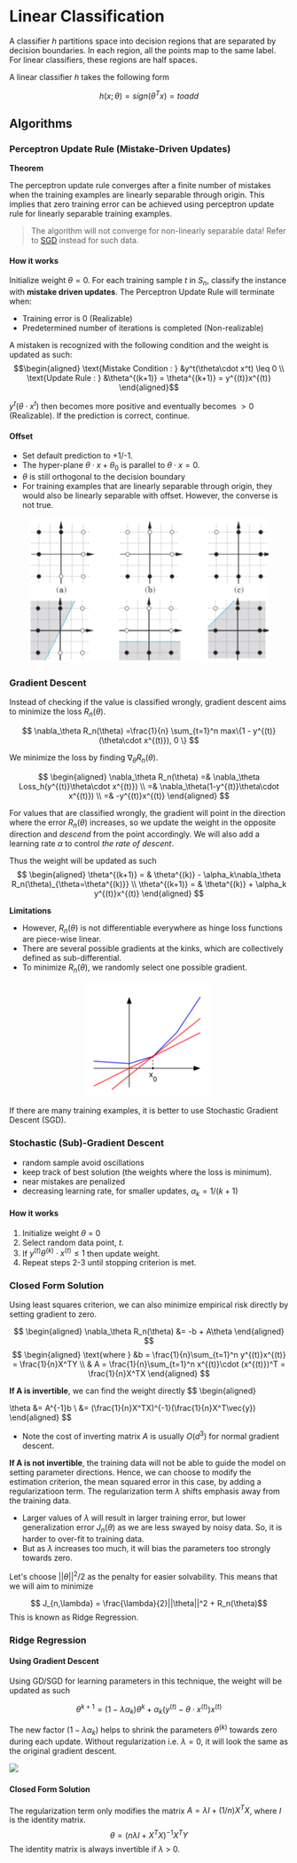 # Linear Classification 

A classifier *h* partitions space into decision regions that are separated by decision boundaries. In each region, all the points map to the same label. For linear classifiers, these regions are half spaces.

A linear classifier *h* takes the following form

$$ h(x;\theta) = sign(\theta^Tx) = to add  $$

## Algorithms

### Perceptron Update Rule (Mistake-Driven Updates)

**Theorem**

The perceptron update rule converges after a finite number of mistakes when the training examples are linearly separable through origin. This implies that zero training error can be achieved using perceptron update rule for linearly separable training examples.

> The algorithm will not converge for non-linearly separable data! Refer to [SGD](#stochastic-sub-gradient-descent) instead for such data.

#### How it works

Initialize weight $\theta = 0$. For each training sample $t$ in $S_n$, classify the instance with **mistake driven updates**. The Perceptron Update Rule will terminate when:
- Training error is 0 (Realizable)
- Predetermined number of iterations is completed (Non-realizable)

A mistaken is recognized with the following condition and the weight is updated as such:
$$\begin{aligned}
    \text{Mistake Condition : }  &y^t(\theta\cdot x^t) \leq 0 \\
    \text{Update Rule : } &\theta^{(k+1)} = \theta^{(k+1)} = y^{(t)}x^{(t)}
\end{aligned}$$

$y^t(\theta\cdot x^t)$ then becomes more positive and eventually becomes $> 0$ (Realizable). If the prediction is correct, continue.

#### Offset
- Set default prediction to +1/-1.
- The hyper-plane $\theta\cdot x + \theta_0$ is parallel to $\theta\cdot x = 0$.
- $\theta$ is still orthogonal to the decision boundary
- For training examples that are linearly separable through origin, they would also be linearly separable with offset. However, the converse is not true.
  
<p align="center">
<img src="pictures/not_linear_separable_through_origin.PNG"/>
</p>

### Gradient Descent

Instead of checking if the value is classified wrongly, gradient descent aims to minimize the loss $R_n(\theta)$. 

$$ \nabla_\theta R_n(\theta) =\frac{1}{n} \sum_{t=1}^n max\{1 - y^{(t)} (\theta\cdot x^{(t)}), 0 \}  $$

We minimize the loss by finding $\nabla_\theta R_n(\theta)$. 

$$ 
\begin{aligned}
\nabla_\theta R_n(\theta) =& \nabla_\theta Loss_h(y^{(t)}\theta\cdot x^{(t)}) \\
 =& \nabla_\theta(1-y^{(t)}\theta\cdot x^{(t)}) \\
=& -y^{(t)}x^{(t)}
\end{aligned} $$

For values that are classified wrongly, the gradient will point in the direction where the error $R_n(\theta)$ increases, so we update the weight in the opposite direction and *descend* from the point accordingly. We will also add a learning rate $\alpha$ to control *the rate of descent*.


Thus the weight will be updated as such
$$ 
\begin{aligned}
\theta^{(k+1)} = & \theta^{(k)} - \alpha_k\nabla_\theta R_n(\theta)_{\theta=\theta^{(k)}} \\
\theta^{(k+1)} = & \theta^{(k)} + \alpha_k y^{(t)}x^{(t)}
\end{aligned} 
$$

**Limitations**

- However, $R_n(\theta)$ is not differentiable everywhere as hinge loss functions are piece-wise linear.
- There are several possible gradients at the kinks, which are collectively defined as sub-differential.
- To minimize $R_n(\theta)$, we randomly select one possible gradient. 

<p align="center">
<img src="pictures/kink.PNG"/>
</p>

If there are many training examples, it is better to use Stochastic Gradient Descent (SGD). 

### Stochastic (Sub)-Gradient Descent

- random sample avoid oscillations
- keep track of best solution (the weights where the loss is minimum).
- near mistakes are penalized
- decreasing learning rate, for smaller updates, $\alpha_k = 1/(k+1)$

#### How it works
1. Initialize weight $\theta$ = 0
2. Select random data point, *t*.
3. If $y^{(t)}\theta^{(k)} \cdot x^{(t)} \leq 1$ then update weight.
4. Repeat steps 2-3 until stopping criterion is met.

### Closed Form Solution

Using least squares criterion, we can also minimize empirical risk directly by setting gradient to zero.

$$ 
\begin{aligned}
\nabla_\theta R_n(\theta) &= -b + A\theta 
\end{aligned}
$$
$$ 
\begin{aligned}
\text{where } &b = \frac{1}{n}\sum_{t=1}^n y^{(t)}x^{(t)} = \frac{1}{n}X^TY \\ 
    & A = \frac{1}{n}\sum_{t=1}^n x^{(t)}\cdot (x^{(t)})^T = \frac{1}{n}X^TX
\end{aligned}
$$

**If A is invertible**, we can find the weight directly
$$ 
\begin{aligned}
    
\theta &= A^{-1}b \\
&= (\frac{1}{n}X^TX)^{-1}(\frac{1}{n}X^T\vec{y})
\end{aligned}
 $$

- Note the cost of inverting matrix $A$ is usually $O(d^3)$ for normal gradient descent.

**If A is not invertible**, the training data will not be able to guide the model on setting parameter directions. Hence, we can choose to modify the estimation criterion, the mean squared error in this case, by adding a regularizatioon term. The regularization term $\lambda$ shifts emphasis away from the training data.
- Larger values of $\lambda$ will result in larger training error, but lower generalization error $J_n(\theta)$ as we are less swayed by noisy data. So, it is harder to over-fit to training data.
- But as $\lambda$ increases too much, it will bias the parameters too strongly towards zero.

Let's choose $||\theta||^2/2$ as the penalty for easier solvability. This means that we will aim to minimize

$$ J_{n,\lambda} = \frac{\lambda}{2}||\theta||^2 + R_n(\theta)$$
This is known as Ridge Regression.

### Ridge Regression

#### Using Gradient Descent
Using GD/SGD for learning parameters in this technique, the weight will be updated as such

$$ \theta^{k+1} = (1-\lambda\alpha_k)\theta^{k} + \alpha_k(y^{(t)} - \theta\cdot x^{(t)})x^{(t)} $$

The new factor $(1-\lambda\alpha_k)$ helps to shrink the parameters $\theta^{(k)}$ towards zero during each update.
Without regularization i.e. $\lambda = 0$, it will look the same as the original gradient descent.

![](effects_of_regularization.PNG)

#### Closed Form Solution

The regularization term only modifies the matrix $A = \lambda I + (1/n)X^TX$, where $I$ is the identity matrix. 
$$ 
\theta =  (n\lambda I + X^TX)^{-1} X^TY
$$
The identity matrix is always invertible if $\lambda$ > 0.